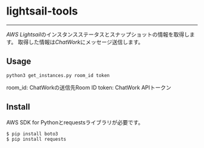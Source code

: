# lightsail-tools
---
*AWS Lightsail*のインスタンスステータスとスナップショットの情報を取得します。
取得した情報は*ChatWork*にメッセージ送信します。

## Usage
```
python3 get_instances.py room_id token
```

room_id: ChatWorkの送信先Room ID
token: ChatWork APIトークン

## Install
AWS SDK for Pythonとrequestsライブラリが必要です。
```
$ pip install boto3
$ pip install requests
```
